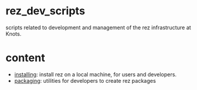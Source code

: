 # rez_dev_scripts

scripts related to development and management of the rez infrastructure at Knots.

# content

- [installing](installing): install rez on a local machine, for users and developers.
- [packaging](packaging): utilities for developers to create rez packages
